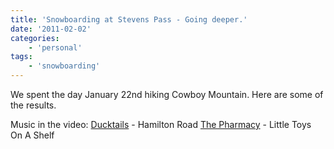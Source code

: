 ```yaml
---
title: 'Snowboarding at Stevens Pass - Going deeper.'
date: '2011-02-02'
categories:
    - 'personal'
tags:
    - 'snowboarding'
---
```


We spent the day January 22nd hiking Cowboy Mountain. Here are some of the results.

Music in the video: [Ducktails](https://www.myspace.com/ducktailss) - Hamilton Road [The Pharmacy](https://www.myspace.com/pharmacy) - Little Toys On A Shelf
